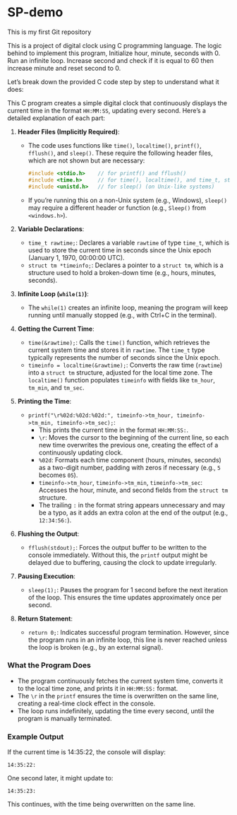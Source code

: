 # SP-demo
This is my first Git repository

This is a project of digital clock using C programming language. The logic
behind to implement this program, Initialize hour, minute, seconds with
0. Run an infinite loop. Increase second and check if it is equal to 60 then
increase minute and reset second to 0.

Let’s break down the provided C code step by step to understand what it does:

This C program creates a simple digital clock that continuously displays the current time in the format `HH:MM:SS`, updating every second. Here’s a detailed explanation of each part:

1. **Header Files (Implicitly Required)**:
   - The code uses functions like `time()`, `localtime()`, `printf()`, `fflush()`, and `sleep()`. These require the following header files, which are not shown but are necessary:
     ```c
     #include <stdio.h>    // for printf() and fflush()
     #include <time.h>     // for time(), localtime(), and time_t, struct tm
     #include <unistd.h>   // for sleep() (on Unix-like systems)
     ```
   - If you’re running this on a non-Unix system (e.g., Windows), `sleep()` may require a different header or function (e.g., `Sleep()` from `<windows.h>`).

2. **Variable Declarations**:
   - `time_t rawtime;`: Declares a variable `rawtime` of type `time_t`, which is used to store the current time in seconds since the Unix epoch (January 1, 1970, 00:00:00 UTC).
   - `struct tm *timeinfo;`: Declares a pointer to a `struct tm`, which is a structure used to hold a broken-down time (e.g., hours, minutes, seconds).

3. **Infinite Loop (`while(1)`)**:
   - The `while(1)` creates an infinite loop, meaning the program will keep running until manually stopped (e.g., with Ctrl+C in the terminal).

4. **Getting the Current Time**:
   - `time(&rawtime);`: Calls the `time()` function, which retrieves the current system time and stores it in `rawtime`. The `time_t` type typically represents the number of seconds since the Unix epoch.
   - `timeinfo = localtime(&rawtime);`: Converts the raw time (`rawtime`) into a `struct tm` structure, adjusted for the local time zone. The `localtime()` function populates `timeinfo` with fields like `tm_hour`, `tm_min`, and `tm_sec`.

5. **Printing the Time**:
   - `printf("\r%02d:%02d:%02d:", timeinfo->tm_hour, timeinfo->tm_min, timeinfo->tm_sec);`:
     - This prints the current time in the format `HH:MM:SS:`.
     - `\r`: Moves the cursor to the beginning of the current line, so each new time overwrites the previous one, creating the effect of a continuously updating clock.
     - `%02d`: Formats each time component (hours, minutes, seconds) as a two-digit number, padding with zeros if necessary (e.g., `5` becomes `05`).
     - `timeinfo->tm_hour`, `timeinfo->tm_min`, `timeinfo->tm_sec`: Accesses the hour, minute, and second fields from the `struct tm` structure.
     - The trailing `:` in the format string appears unnecessary and may be a typo, as it adds an extra colon at the end of the output (e.g., `12:34:56:`).

6. **Flushing the Output**:
   - `fflush(stdout);`: Forces the output buffer to be written to the console immediately. Without this, the `printf` output might be delayed due to buffering, causing the clock to update irregularly.

7. **Pausing Execution**:
   - `sleep(1);`: Pauses the program for 1 second before the next iteration of the loop. This ensures the time updates approximately once per second.

8. **Return Statement**:
   - `return 0;`: Indicates successful program termination. However, since the program runs in an infinite loop, this line is never reached unless the loop is broken (e.g., by an external signal).

### What the Program Does
- The program continuously fetches the current system time, converts it to the local time zone, and prints it in `HH:MM:SS:` format.
- The `\r` in the `printf` ensures the time is overwritten on the same line, creating a real-time clock effect in the console.
- The loop runs indefinitely, updating the time every second, until the program is manually terminated.

### Example Output
If the current time is 14:35:22, the console will display:
```
14:35:22:
```
One second later, it might update to:
```
14:35:23:
```
This continues, with the time being overwritten on the same line.

